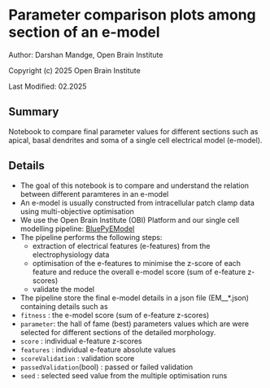 # Parameter comparison plots among section of an e-model 

Author: Darshan Mandge, Open Brain Institute

Copyright (c) 2025 Open Brain Institute

Last Modified: 02.2025

## Summary
Notebook to compare final parameter values for different sections such as apical, basal dendrites and soma of a single cell electrical model (e-model).

## Details
- The goal of this notebook is to compare and understand the relation between different paramteres in an e-model
- An e-model is usually constructed from intracellular patch clamp data using multi-objective optimisation
- We use the Open Brain Institute (OBI) Platform and our single cell modelling pipeline: [BluePyEModel](https://github.com/openbraininstitute/BluePyEModel)
- The pipeline performs the following steps:
    - extraction of electrical features (e-features) from the electrophysiology data
    - optimisation of the e-features to minimise the z-score of each feature and reduce the overall
    e-model score (sum of e-feature z-scores) 
    - validate the model
- The pipeline store the final e-model details in a json file (EM__*.json) containing details such as
- `fitness`  : the e-model score (sum of e-feature z-scores)
- `parameter`: the hall of fame (best) parameters values which are were selected for different sections of the detailed morphology.  
- `score`    : individual e-feature z-scores
- `features` : individual e-feature absolute values
- `scoreValidation` : validation score
- `passedValidation`(bool) : passed or failed validation
- `seed` : selected seed value from the multiple optimisation runs

